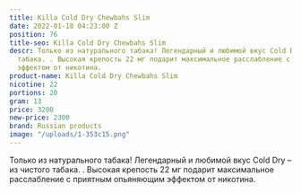 ```yaml
---
title: Killa Cold Dry Chewbahs Slim
date: 2022-01-18 04:23:00 Z
position: 76
title-seo: Killa Cold Dry Chewbahs Slim
descr: Только из натурального табака! Легендарный и любимой вкус Cold Dry – из чистого
  табака. . Высокая крепость 22 мг подарит максимальное расслабление с приятным опьяняющим
  эффектом от никотина.
product-name: Killa Cold Dry Chewbahs Slim
nicotine: 22
portions: 20
gram: 13
price: 3200
new-price: 2300
brand: Russian products
image: "/uploads/1-353c15.png"
---
```


Только из натурального табака! Легендарный и любимой вкус Cold Dry – из чистого табака. . Высокая крепость 22 мг подарит максимальное расслабление с приятным опьяняющим эффектом от никотина.